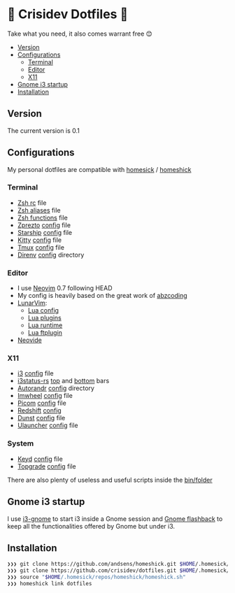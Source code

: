 # 🤟 Crisidev Dotfiles 🤟

Take what you need, it also comes warrant free 😊

* [Version](#version)
* [Configurations](#configurations)
  * [Terminal](#terminal)
  * [Editor](#editor)
  * [X11](#x11)
* [Gnome i3 startup](#gnome-i3-startup)
* [Installation](#installation)

## Version

The current version is 0.1

## Configurations

My personal dotfiles are compatible with [homesick](https://github.com/technicalpickles/homesick) / [homeshick](https://github.com/andsens/homeshick)

### Terminal

* [Zsh rc](/home/.zshrc) file
* [Zsh aliases](/home/.zsh_aliases) file
* [Zsh functions](/home/.zsh_functions) file
* [Zprezto](https://github.com/sorin-ionescu/prezto) [config](/home/.zpreztorc) file
* [Starship](https://starship.rs) [config](/home/.config/starship.toml) file
* [Kitty](https://sw.kovidgoyal.net/kitty/) [config](/home/.config/kitty) file
* [Tmux](https://github.com/tmux/tmux/wiki) [config](/home/.tmux.conf) file
* [Direnv](https://direnv.net/) [config](/home/.config/direnv) directory

### Editor

* I use [Neovim](https://neovim.io) 0.7 following HEAD
* My config is heavily based on the great work of [abzcoding](https://github.com/abzcoding/lvim)
* [LunarVim](https://lunarvim.org):
  * [Lua config](/home/.config/lvim/config.lua)
  * [Lua plugins](/home/.config/lvim/lua/user/plugins.lua)
  * [Lua runtime](/home/.config/lvim/lua/user)
  * [Lua ftplugin](/home/.config/lvim/ftplugin)
* [Neovide](https://github.com/neovide/neovide)

### X11

* [i3](https://i3wm.org/) [config](/home/.config/i3/config) file
* [i3status-rs](https://github.com/greshake/i3status-rust) [top](/home/.config/i3/config/top.toml) and [bottom](/home/.config/i3/config/bottom.toml) bars
* [Autorandr](https://github.com/phillipberndt/autorandr) [config](/home/.config/autorandr) directory
* [Imwheel](https://manpages.ubuntu.com/manpages/artful/man1/imwheel.1.html) [config](/home/.imwheelrc) file
* [Picom](https://github.com/yshui/picom) [config](/home/.config/picom/picom.conf) file
* [Redshift](https://wiki.archlinux.org/title/redshift) [config](/home/.config/redshift/redshift.conf)
* [Dunst](https://dunst-project.org/) [config](/home/.config/i3/config/dunst/dunstrc) file
* [Ulauncher](https://ulauncher.io/) [config](/home/.config/ulauncher/settings.json) file

### System

* [Keyd](https://github.com/rvaiya/keyd) [config](/system/etc/keyd/keyd.cfg) file
* [Topgrade](https://github.com/r-darwish/topgrade) [config](/home/.config/topgrade.toml) file

There are also plenty of useless and useful scripts inside the [bin/folder](/home/.bin)

## Gnome i3 startup

I use [i3-gnome](https://github.com/i3-gnome/i3-gnome) to start i3 inside a Gnome session and [Gnome flashback](https://wiki.gnome.org/Projects/GnomeFlashback) to keep all the functionalities offered by Gnome but under i3.

## Installation
```sh
❯❯❯ git clone https://github.com/andsens/homeshick.git $HOME/.homesick/repos/homeshick
❯❯❯ git clone https://github.com/crisidev/dotfiles.git $HOME/.homesick/dotfiles
❯❯❯ source "$HOME/.homesick/repos/homeshick/homeshick.sh"
❯❯❯ homeshick link dotfiles
```

